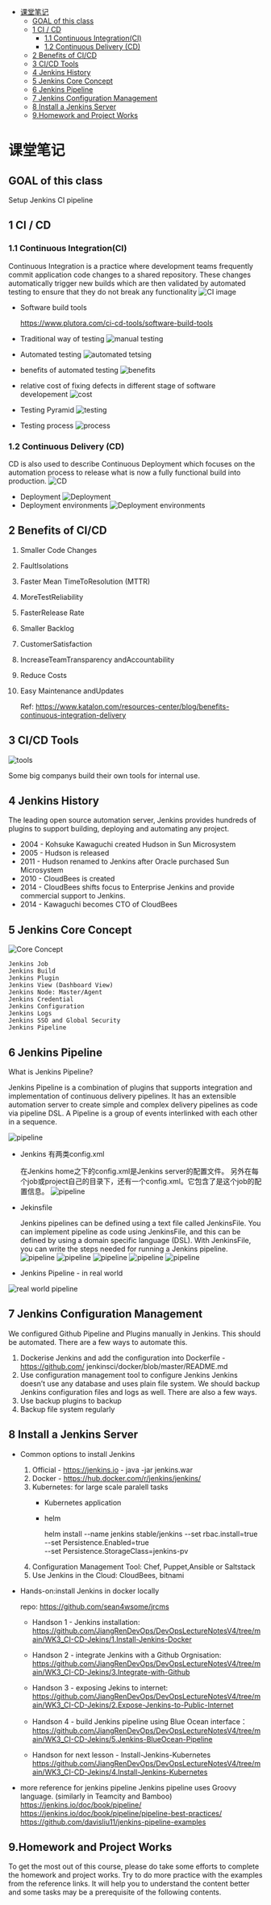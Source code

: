 
- [课堂笔记](#课堂笔记)
  - [GOAL of this class](#goal-of-this-class)
  - [1 CI / CD](#1-ci--cd)
    - [1.1 Continuous Integration(CI)](#11-continuous-integrationci)
    - [1.2 Continuous Delivery (CD)](#12-continuous-delivery-cd)
  - [2 Benefits of CI/CD](#2-benefits-of-cicd)
  - [3 CI/CD Tools](#3-cicd-tools)
  - [4 Jenkins History](#4-jenkins-history)
  - [5 Jenkins Core Concept](#5-jenkins-core-concept)
  - [6 Jenkins Pipeline](#6-jenkins-pipeline)
  - [7 Jenkins Configuration Management](#7-jenkins-configuration-management)
  - [8 Install a Jenkins Server](#8-install-a-jenkins-server)
  - [9.Homework and Project Works](#9homework-and-project-works)
 
# 课堂笔记
## GOAL of this class
 Setup Jenkins CI pipeline
## 1 CI / CD
### 1.1 Continuous Integration(CI)
Continuous Integration is a practice where development teams frequently commit
application code changes to a shared repository. These changes automatically
trigger new builds which are then validated by automated testing to ensure that
they do not break any functionality
![CI image](image/c0601.png)
- Software build tools
  
  https://www.plutora.com/ci-cd-tools/software-build-tools

- Traditional way of testing
  ![manual testing](image/c0602.png)

- Automated testing
  ![automated tetsing](image/c0603.png)

- benefits of automated testing
  ![benefits](image/c0604.png)

- relative cost of fixing defects in different stage of software developement
  ![cost](image/c0605.png)

- Testing Pyramid
  ![testing](image/c0606.png)

- Testing process
  ![process](image/c0607.png)

### 1.2 Continuous Delivery (CD)
CD is also used to describe Continuous Deployment which focuses on the
automation process to release what is now a fully functional build into production.
![CD](image/c0608.png)
- Deployment
  ![Deployment](image/c0609.png)
- Deployment environments
  ![Deployment environments](image/c0610.png)
## 2 Benefits of CI/CD
1. Smaller Code Changes
2. FaultIsolations
3. Faster Mean TimeToResolution (MTTR)
4. MoreTestReliability
5. FasterRelease Rate
6. Smaller Backlog
7. CustomerSatisfaction
8. IncreaseTeamTransparency andAccountability
9. Reduce Costs
10. Easy Maintenance andUpdates

    Ref: https://www.katalon.com/resources-center/blog/benefits-continuous-integration-delivery
## 3 CI/CD Tools

![tools](image/c0611.png)

Some big companys build their own tools for internal use.

## 4 Jenkins History
  The leading open source automation server, Jenkins provides hundreds of plugins to support building, deploying and automating any project.
- 2004 - Kohsuke Kawaguchi created Hudson in
  Sun Microsystem
- 2005 - Hudson is released
- 2011 - Hudson renamed to Jenkins after Oracle
  purchased Sun Microsystem
- 2010 - CloudBees is created
- 2014 - CloudBees shifts focus to Enterprise
  Jenkins and provide commercial support to Jenkins.
- 2014 - Kawaguchi becomes CTO of CloudBees
## 5 Jenkins Core Concept
  ![Core Concept](image/c0612.png)

    Jenkins Job
    Jenkins Build
    Jenkins Plugin
    Jenkins View (Dashboard View)
    Jenkins Node: Master/Agent
    Jenkins Credential
    Jenkins Configuration
    Jenkins Logs
    Jenkins SSO and Global Security
    Jenkins Pipeline


## 6 Jenkins Pipeline
What is Jenkins Pipeline?

Jenkins Pipeline is a combination of plugins that supports integration and implementation of continuous delivery pipelines. It has an extensible automation server to create simple and complex delivery pipelines as code via pipeline DSL. A Pipeline is a group of events interlinked with each other in a sequence.

![pipeline](image/c0614.png)
- Jenkins 有两类config.xml
  
  在Jenkins home之下的config.xml是Jenkins server的配置文件。
  另外在每个job或project自己的目录下，还有一个config.xml。它包含了是这个job的配置信息。
  ![pipeline](image/c0618.png)

- Jekinsfile

  Jenkins pipelines can be defined using a text file called JenkinsFile. You can implement pipeline as code using JenkinsFile, and this can be defined by using a domain specific language (DSL). With JenkinsFile, you can write the steps needed for running a Jenkins pipeline.
  ![pipeline](image/c0619.png)
  ![pipeline](image/c0616.png)
  ![pipeline](image/c0615.png)
  ![pipeline](image/c0613.png)
  ![pipeline](image/c0617.png)

- Jenkins Pipeline - in real world
  
![real world pipeline](image/c0620.png)

## 7 Jenkins Configuration Management
We configured Github Pipeline and Plugins manually in Jenkins. This should be
automated.
There are a few ways to automate this.
1. Dockerise Jenkins and add the configuration into Dockerfile - https://github.com/
jenkinsci/docker/blob/master/README.md
2. Use configuration management tool to configure Jenkins
Jenkins doesn’t use any database and uses plain file system. We should backup
Jenkins configuration files and logs as well.
There are also a few ways.
1. Use backup plugins to backup
2. Backup file system regularly
## 8 Install a Jenkins Server
- Common options to install Jenkins
  1. Official - https://jenkins.io - java -jar jenkins.war
  2. Docker - https://hub.docker.com/r/jenkins/jenkins/
  3. Kubernetes: for large scale paralell tasks
      - Kubernetes application
      - helm
        
        helm install --name jenkins stable/jenkins --set rbac.install=true \
        --set Persistence.Enabled=true \
        --set Persistence.StorageClass=jenkins-pv
  4. Configuration Management Tool: Chef, Puppet,Ansible or Saltstack
  5. Use Jenkins in the Cloud: CloudBees, bitnami

- Hands-on:install Jenkins in docker locally

  repo:  https://github.com/sean4wsome/jrcms
  - Handson 1 - Jenkins installation: 
    https://github.com/JiangRenDevOps/DevOpsLectureNotesV4/tree/main/WK3_CI-CD-Jekins/1.Install-Jenkins-Docker
  - Handson 2 - integrate Jenkins with a Github Orgnisation:
    https://github.com/JiangRenDevOps/DevOpsLectureNotesV4/tree/main/WK3_CI-CD-Jekins/3.Integrate-with-Github
  - Handson 3 - exposing Jekins to internet:
    https://github.com/JiangRenDevOps/DevOpsLectureNotesV4/tree/main/WK3_CI-CD-Jekins/2.Expose-Jenkins-to-Public-Internet
  - Handson 4 - build Jenkins pipeline using Blue Ocean interface：
    https://github.com/JiangRenDevOps/DevOpsLectureNotesV4/tree/main/WK3_CI-CD-Jekins/5.Jenkins-BlueOcean-Pipeline

  - Handson for next lesson - Install-Jenkins-Kubernetes
    https://github.com/JiangRenDevOps/DevOpsLectureNotesV4/tree/main/WK3_CI-CD-Jekins/4.Install-Jenkins-Kubernetes

- more reference for jenkins pipeline 
  Jenkins pipeline uses Groovy language. (similarly in Teamcity and Bamboo) 
  https://jenkins.io/doc/book/pipeline/
  https://jenkins.io/doc/book/pipeline/pipeline-best-practices/
  https://github.com/davisliu11/jenkins-pipeline-examples

## 9.Homework and Project Works
To get the most out of this course,
please do take some efforts to complete the homework and project works. Try to do more practice with the examples from the reference links.
It will help you to understand the content better and
some tasks may be a prerequisite of the following contents.
 






